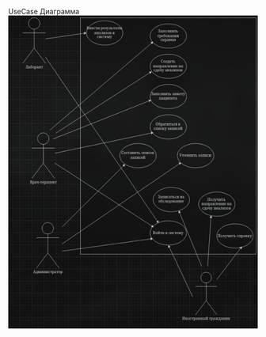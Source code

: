 UseCase Диаграмма
![](https://github.com/babidjon666/universityProject/blob/main/med_organisation/photo_2024-10-10_15-05-16.jpg)

